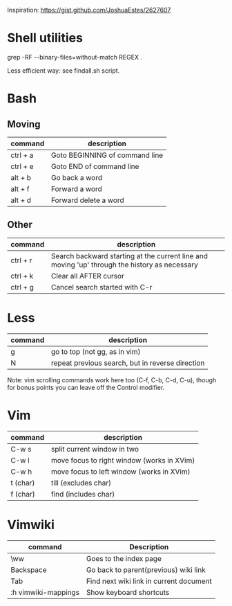 Inspiration: https://gist.github.com/JoshuaEstes/2627607

Shell utilities
===============

grep -RF --binary-files=without-match  REGEX .

Less efficient way: see findall.sh script.

Bash
====

## Moving

| command  | description                    |
|----------|--------------------------------|
| ctrl + a | Goto BEGINNING of command line |
| ctrl + e | Goto END of command line       |
| alt + b  | Go back a word                 |
| alt + f  | Forward a word                 |
| alt + d  | Forward delete a word          |

## Other

| command    | description                    |
|------------|--------------------------------|
| ctrl + r   | Search backward starting at the current line and moving 'up' through the history as necessary |
| ctrl + k   | Clear all AFTER cursor |
| ctrl + g   | Cancel search started with C-r |

Less
====

| command | description                   |
|---------|-------------------------------|
| g       | go to top (not gg, as in vim) |
| N       | repeat previous search, but in reverse direction |

Note: vim scrolling commands work here too (C-f, C-b, C-d, C-u), though for bonus points you can leave off the Control modifier.

Vim
===

| command  | description                                |
|----------|--------------------------------------------|
| C-w s    | split current window in two                |
| C-w l    | move focus to right window (works in XVim) |
| C-w h    | move focus to left window (works in XVim)  |
| t (char) | till (excludes char)                       |
| f (char) | find (includes char)                       |

Vimwiki
=======

| command             | Description                              |
|---------------------|------------------------------------------|
| \ww                 | Goes to the index page |
| Backspace           | Go back to parent(previous) wiki link |
| Tab                 | Find next wiki link in current document |
| :h vimwiki-mappings | Show keyboard shortcuts |
